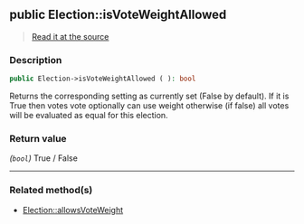 ## public Election::isVoteWeightAllowed

> [Read it at the source](https://github.com/julien-boudry/Condorcet/blob/master/src/Election.php#L330)

### Description    

```php
public Election->isVoteWeightAllowed ( ): bool
```

Returns the corresponding setting as currently set (False by default).
If it is True then votes vote optionally can use weight otherwise (if false) all votes will be evaluated as equal for this election.
    

### Return value   

*(`bool`)* True / False


---------------------------------------

### Related method(s)      

* [Election::allowsVoteWeight](/Docs/api-reference/Election%20Class/Election--allowsVoteWeight.md)    
